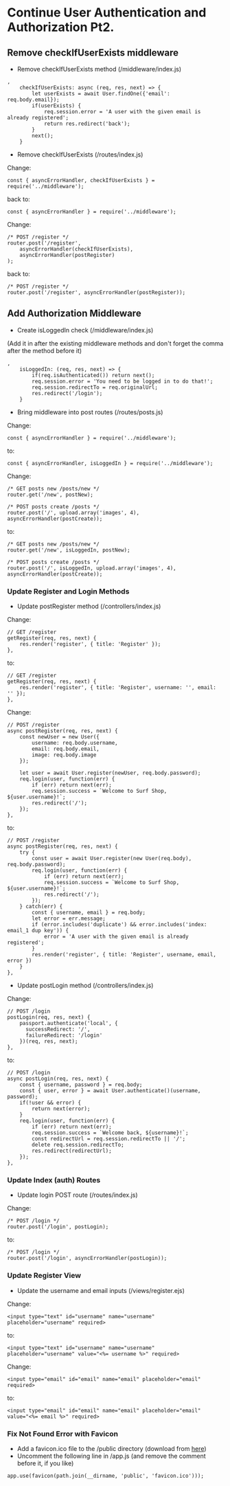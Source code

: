 # Continue User Authentication and Authorization Pt2.

## Remove checkIfUserExists middleware
- Remove checkIfUserExists method (/middleware/index.js)

```JS
,
	checkIfUserExists: async (req, res, next) => {
		let userExists = await User.findOne({'email': req.body.email});
		if(userExists) {
			req.session.error = 'A user with the given email is already registered';
			return res.redirect('back');
		}
		next();
	}
```
- Remove checkIfUserExists (/routes/index.js)

Change:
```JS
const { asyncErrorHandler, checkIfUserExists } = require('../middleware');
```
back to:
```JS
const { asyncErrorHandler } = require('../middleware');
```

Change:
```JS
/* POST /register */
router.post('/register',
	asyncErrorHandler(checkIfUserExists),
	asyncErrorHandler(postRegister)
);
```
back to:
```JS
/* POST /register */
router.post('/register', asyncErrorHandler(postRegister));
```

## Add Authorization Middleware
- Create isLoggedIn check (/middleware/index.js)

(Add it in after the existing middleware methods and don't forget the comma after the method before it)
```JS
,
	isLoggedIn: (req, res, next) => {
		if(req.isAuthenticated()) return next();
		req.session.error = 'You need to be logged in to do that!';
		req.session.redirectTo = req.originalUrl;
		res.redirect('/login');
	}
```
- Bring middleware into post routes (/routes/posts.js)

Change:
```JS
const { asyncErrorHandler } = require('../middleware');
```
to:
```JS
const { asyncErrorHandler, isLoggedIn } = require('../middleware');
```
Change:
```JS
/* GET posts new /posts/new */
router.get('/new', postNew);

/* POST posts create /posts */
router.post('/', upload.array('images', 4), asyncErrorHandler(postCreate));
```
to:
```JS
/* GET posts new /posts/new */
router.get('/new', isLoggedIn, postNew);

/* POST posts create /posts */
router.post('/', isLoggedIn, upload.array('images', 4), asyncErrorHandler(postCreate));
```

### Update Register and Login Methods
- Update postRegister method (/controllers/index.js)

Change:
```JS
// GET /register
getRegister(req, res, next) {
	res.render('register', { title: 'Register' });
},
```
to:
```JS
// GET /register
getRegister(req, res, next) {
	res.render('register', { title: 'Register', username: '', email: '' });
},
```

Change:
```JS
// POST /register
async postRegister(req, res, next) {
	const newUser = new User({
		username: req.body.username,
		email: req.body.email,
		image: req.body.image
	});

	let user = await User.register(newUser, req.body.password);
	req.login(user, function(err) {
		if (err) return next(err);
		req.session.success = `Welcome to Surf Shop, ${user.username}!`;
		res.redirect('/');
	});
},
```
to:
```JS
// POST /register
async postRegister(req, res, next) {
	try {
		const user = await User.register(new User(req.body), req.body.password);
		req.login(user, function(err) {
			if (err) return next(err);
			req.session.success = `Welcome to Surf Shop, ${user.username}!`;
			res.redirect('/');
		});
	} catch(err) {
		const { username, email } = req.body;
		let error = err.message;
		if (error.includes('duplicate') && error.includes('index: email_1 dup key')) {
			error = 'A user with the given email is already registered';
		}
		res.render('register', { title: 'Register', username, email, error })
	}
},
```
- Update postLogin method (/controllers/index.js)

Change:
```JS
// POST /login
postLogin(req, res, next) {
	passport.authenticate('local', {
	  successRedirect: '/',
	  failureRedirect: '/login' 
	})(req, res, next);
},
```
to:
```JS
// POST /login
async postLogin(req, res, next) {
	const { username, password } = req.body;
	const { user, error } = await User.authenticate()(username, password);
	if(!user && error) {
		return next(error);
	}
	req.login(user, function(err) {
		if (err) return next(err);
		req.session.success = `Welcome back, ${username}!`;
		const redirectUrl = req.session.redirectTo || '/';
		delete req.session.redirectTo;
		res.redirect(redirectUrl);
	});
},
```

### Update Index (auth) Routes

- Update login POST route (/routes/index.js)

Change:
```JS
/* POST /login */
router.post('/login', postLogin);
```
to:
```JS
/* POST /login */
router.post('/login', asyncErrorHandler(postLogin));
```

### Update Register View
- Update the username and email inputs (/views/register.ejs)

Change:
```JS
<input type="text" id="username" name="username" placeholder="username" required>
```
to:
```JS
<input type="text" id="username" name="username" placeholder="username" value="<%= username %>" required>
```

Change:
```JS
<input type="email" id="email" name="email" placeholder="email" required>
```
to:
```JS
<input type="email" id="email" name="email" placeholder="email" value="<%= email %>" required>
```

### Fix Not Found Error with Favicon
- Add a favicon.ico file to the /public directory (download from [here](https://cdn.discordapp.com/attachments/466639921201938446/530956610760343563/favicon.ico))
- Uncomment the following line in /app.js (and remove the comment before it, if you like)
```JS
app.use(favicon(path.join(__dirname, 'public', 'favicon.ico')));
```
